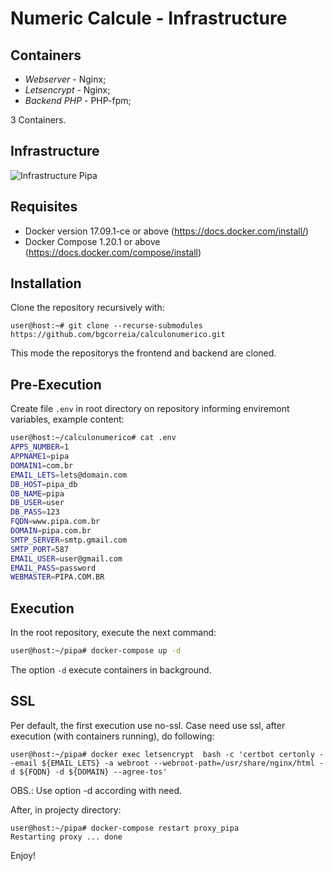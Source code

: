 # Numeric Calcule - Infrastructure

## Containers

- *Webserver* - Nginx;
- *Letsencrypt* - Nginx;
- *Backend PHP* - PHP-fpm;

3 Containers.

## Infrastructure

![Infrastructure Pipa](build/images/infra-pipa.png)

## Requisites

- Docker version 17.09.1-ce or above (https://docs.docker.com/install/)
- Docker Compose 1.20.1 or above (https://docs.docker.com/compose/install)

## Installation

Clone the repository recursively with:
```
user@host:~# git clone --recurse-submodules https://github.com/bgcorreia/calculonumerico.git
```
This mode the repositorys the frontend and backend are cloned.


## Pre-Execution

Create file `.env` in root directory on repository informing enviremont variables, example content:

```bash
user@host:~/calculonumerico# cat .env
APPS_NUMBER=1
APPNAME1=pipa
DOMAIN1=com.br
EMAIL_LETS=lets@domain.com
DB_HOST=pipa_db
DB_NAME=pipa
DB_USER=user
DB_PASS=123
FQDN=www.pipa.com.br
DOMAIN=pipa.com.br
SMTP_SERVER=smtp.gmail.com
SMTP_PORT=587
EMAIL_USER=user@gmail.com
EMAIL_PASS=password
WEBMASTER=PIPA.COM.BR
```

## Execution

In the root repository, execute the next command:

```bash
user@host:~/pipa# docker-compose up -d
```
The option `-d` execute containers in background.

## SSL

Per default, the first execution use no-ssl. Case need use ssl, after execution (with containers running), do following:

```
user@host:~/pipa# docker exec letsencrypt  bash -c 'certbot certonly --email ${EMAIL_LETS} -a webroot --webroot-path=/usr/share/nginx/html -d ${FQDN} -d ${DOMAIN} --agree-tos'
```

OBS.: Use option -d according with need.

After, in projecty directory:

```
user@host:~/pipa# docker-compose restart proxy_pipa
Restarting proxy ... done
```

Enjoy!

